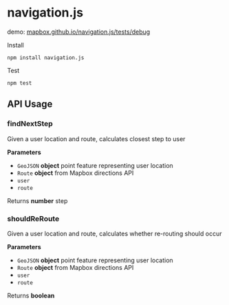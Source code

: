 # navigation.js

demo: [mapbox.github.io/navigation.js/tests/debug](http://mapbox.github.io/navigation.js/tests/debug/#14/39.9432/-75.1433)

Install

`npm install navigation.js`

Test

`npm test`

## API Usage

### findNextStep

Given a user location and route, calculates closest step to user

**Parameters**

-   `GeoJSON` **object** point feature representing user location
-   `Route` **object** from Mapbox directions API
-   `user`  
-   `route`  

Returns **number** step

### shouldReRoute

Given a user location and route, calculates whether re-routing should occur

**Parameters**

-   `GeoJSON` **object** point feature representing user location
-   `Route` **object** from Mapbox directions API
-   `user`  
-   `route`  

Returns **boolean**
